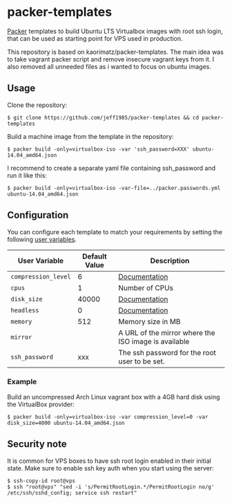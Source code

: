 # packer-templates

[Packer](https://www.packer.io/) templates to build Ubuntu LTS Virtualbox images with root ssh login, 
that can be used as starting point for VPS used in production. 

This repository is based on kaorimatz/packer-templates. The main idea was to take vagrant packer 
script and remove insecure vagrant keys from it. I also removed all unneeded files as i wanted to 
focus on ubuntu images.

## Usage

Clone the repository:

    $ git clone https://github.com/jeff1985/packer-templates && cd packer-templates

Build a machine image from the template in the repository:

    $ packer build -only=virtualbox-iso -var 'ssh_password=XXX' ubuntu-14.04_amd64.json
    
I recommend to create a separate yaml file containing ssh_password and run it like this:
   
    $ packer build -only=virtualbox-iso -var-file=../packer.passwords.yml ubuntu-14.04_amd64.json 


## Configuration

You can configure each template to match your requirements by setting the following [user variables](https://packer.io/docs/templates/user-variables.html).

 User Variable       | Default Value | Description
---------------------|---------------|----------------------------------------------------------------------------------------
 `compression_level` | 6             | [Documentation](https://packer.io/docs/post-processors/vagrant.html#compression_level)
 `cpus`              | 1             | Number of CPUs
 `disk_size`         | 40000         | [Documentation](https://packer.io/docs/builders/virtualbox-iso.html#disk_size)
 `headless`          | 0             | [Documentation](https://packer.io/docs/builders/virtualbox-iso.html#headless)
 `memory`            | 512           | Memory size in MB
 `mirror`            |               | A URL of the mirror where the ISO image is available
 `ssh_password`      | xxx           | The ssh password for the root user to be set.
 
### Example

Build an uncompressed Arch Linux vagrant box with a 4GB hard disk using the VirtualBox provider:

    $ packer build -only=virtualbox-iso -var compression_level=0 -var disk_size=4000 ubuntu-14.04_amd64.json

## Security note

It is common for VPS boxes to have ssh root login enabled in their initial state. Make sure to enable ssh key auth when you start using the server:

    $ ssh-copy-id root@vps
    $ ssh "root@vps" "sed -i 's/PermitRootLogin.*/PermitRootLogin no/g' /etc/ssh/sshd_config; service ssh restart"